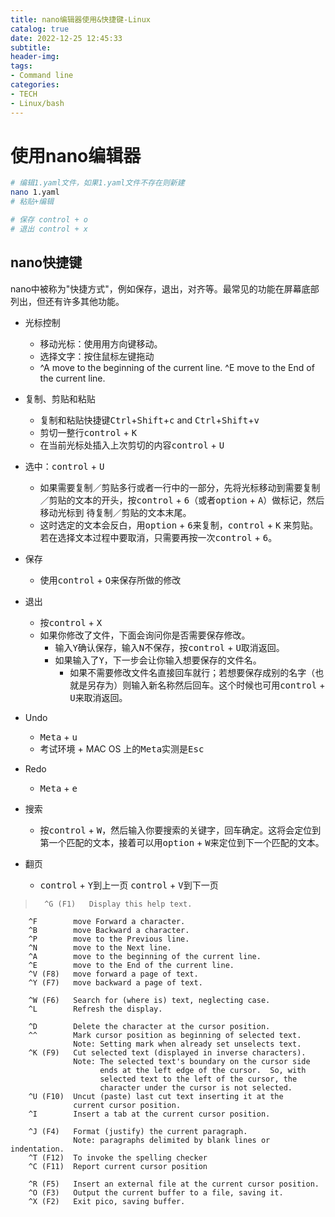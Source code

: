 ```yaml
---
title: nano编辑器使用&快捷键-Linux
catalog: true
date: 2022-12-25 12:45:33
subtitle:
header-img:
tags:
- Command line
categories:
- TECH
- Linux/bash
---
```


# 使用nano编辑器

```bash
# 编辑1.yaml文件，如果1.yaml文件不存在则新建
nano 1.yaml
# 粘贴+编辑

# 保存 control + o
# 退出 control + x
```

## nano快捷键

nano中被称为"快捷方式"，例如保存，退出，对齐等。最常见的功能在屏幕底部列出，但还有许多其他功能。

<!-- 请注意，nano不使用快捷键中的<kbd>Shift</kbd>键。 所有快捷方式均使用小写字母和未修改的数字键，因此<kbd>Ctrl</kbd> + <kbd>G</kbd>不是<kbd>Ctrl</kbd> + <kbd>Shift</kbd> + <kbd>G</kbd>。 -->

- 光标控制
  - 移动光标：使用用方向键移动。
  - 选择文字：按住鼠标左键拖动
  - ^A        move to the beginning of the current line.
    ^E        move to the End of the current line.

- 复制、剪贴和粘贴
  <!-- - 复制一整行：<kbd>option</kbd> + <kbd>6</kbd> -->
  - 复制和粘贴快捷键<kbd>Ctrl</kbd>+<kbd>Shift</kbd>+<kbd>c</kbd> and <kbd>Ctrl</kbd>+<kbd>Shift</kbd>+<kbd>v</kbd>
  - 剪切一整行<kbd>control</kbd>  + <kbd>K</kbd>
  - 在当前光标处插入上次剪切的内容<kbd>control</kbd>  + <kbd>U</kbd>

- 选中：<kbd>control</kbd>  + <kbd>U</kbd>
  - 如果需要复制／剪贴多行或者一行中的一部分，先将光标移动到需要复制／剪贴的文本的开头，按<kbd>control</kbd>  + <kbd>6</kbd>（或者<kbd>option</kbd> + <kbd>A</kbd>）做标记，然后移动光标到 待复制／剪贴的文本末尾。
  - 这时选定的文本会反白，用<kbd>option</kbd> + <kbd>6</kbd>来复制，<kbd>control</kbd>  + <kbd>K</kbd> 来剪贴。若在选择文本过程中要取消，只需要再按一次<kbd>control</kbd>  + <kbd>6</kbd>。

- 保存
  - 使用<kbd>control</kbd> + <kbd>O</kbd>来保存所做的修改

- 退出
  - 按<kbd>control</kbd> + <kbd>X</kbd> 
  - 如果你修改了文件，下面会询问你是否需要保存修改。
    - 输入<kbd>Y</kbd>确认保存，输入<kbd>N</kbd>不保存，按<kbd>control</kbd>  + <kbd>U</kbd>取消返回。
    - 如果输入了<kbd>Y</kbd>，下一步会让你输入想要保存的文件名。
      - 如果不需要修改文件名直接回车就行；若想要保存成别的名字（也就是另存为）则输入新名称然后回车。这个时候也可用<kbd>control</kbd>  + <kbd>U</kbd>来取消返回。
- Undo
  - <kbd>Meta</kbd> + <kbd>u</kbd>
  - 考试环境 + MAC OS 上的<kbd>Meta</kbd>实测是<kbd>Esc</kbd>
- Redo
  - <kbd>Meta</kbd> + <kbd>e</kbd>
- 搜索
  - 按<kbd>control</kbd>  + <kbd>W</kbd>，然后输入你要搜索的关键字，回车确定。这将会定位到第一个匹配的文本，接着可以用<kbd>option</kbd> + <kbd>W</kbd>来定位到下一个匹配的文本。

- 翻页
  - <kbd>control</kbd>  + <kbd>Y</kbd>到上一页 <kbd>control</kbd>  + <kbd>V</kbd>到下一页

>       ^G (F1)   Display this help text.
        ^F        move Forward a character.
        ^B        move Backward a character.
        ^P        move to the Previous line.
        ^N        move to the Next line.
        ^A        move to the beginning of the current line.
        ^E        move to the End of the current line.
        ^V (F8)   move forward a page of text.
        ^Y (F7)   move backward a page of text.

        ^W (F6)   Search for (where is) text, neglecting case.
        ^L        Refresh the display.

        ^D        Delete the character at the cursor position.
        ^^        Mark cursor position as beginning of selected text.
                  Note: Setting mark when already set unselects text.
        ^K (F9)   Cut selected text (displayed in inverse characters).
                  Note: The selected text's boundary on the cursor side
                        ends at the left edge of the cursor.  So, with
                        selected text to the left of the cursor, the
                        character under the cursor is not selected.
        ^U (F10)  Uncut (paste) last cut text inserting it at the
                  current cursor position.
        ^I        Insert a tab at the current cursor position.

        ^J (F4)   Format (justify) the current paragraph.
                  Note: paragraphs delimited by blank lines or indentation.
        ^T (F12)  To invoke the spelling checker
        ^C (F11)  Report current cursor position

        ^R (F5)   Insert an external file at the current cursor position.
        ^O (F3)   Output the current buffer to a file, saving it.
        ^X (F2)   Exit pico, saving buffer.